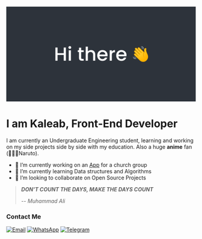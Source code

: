 ![Hi there 👋](/assets/img.png)

# **I am Kaleab, Front-End Developer**

I am currently an Undergraduate Engineering student, learning and working on my side projects side by side with my education.
Also a huge **anime** fan (🍥🍜🦊Naruto).

- 🔭 I’m currently working on an [App](https://github.com/kaleab27/GbiSms) for a church group
- 🌱 I’m currently learning Data structures and Algorithms
- 👯 I’m looking to collaborate on Open Source Projects


> **_DON'T COUNT THE DAYS, MAKE THE DAYS COUNT_**
>
> -- <cite>Muhammad Ali</cite>

### Contact Me

[![Email](https://img.shields.io/badge/Gmail-D14836?style=for-the-badge&logo=gmail&logoColor=white)](mailto:kaleabtadesse49@gmail.com)
[![WhatsApp](https://img.shields.io/badge/WhatsApp-25D366?style=for-the-badge&logo=whatsapp&logoColor=white)](https://wa.me/25153238429)
[![Telegram](https://img.shields.io/badge/Telegram-2CA5E0?style=for-the-badge&logo=telegram&logoColor=white)](https://t.me/always_do_remember)
